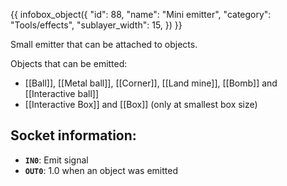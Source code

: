 {{ infobox_object({
	"id": 88,
	"name": "Mini emitter",
	"category": "Tools/effects",
	"sublayer_width": 15,
}) }}

Small emitter that can be attached to objects.

Objects that can be emitted:
- [[Ball]], [[Metal ball]], [[Corner]], [[Land mine]], [[Bomb]] and [[Interactive ball]]
- [[Interactive Box]] and [[Box]] (only at smallest box size)

## Socket information:
- **`IN0`**: Emit signal
- **`OUT0`**: 1.0 when an object was emitted